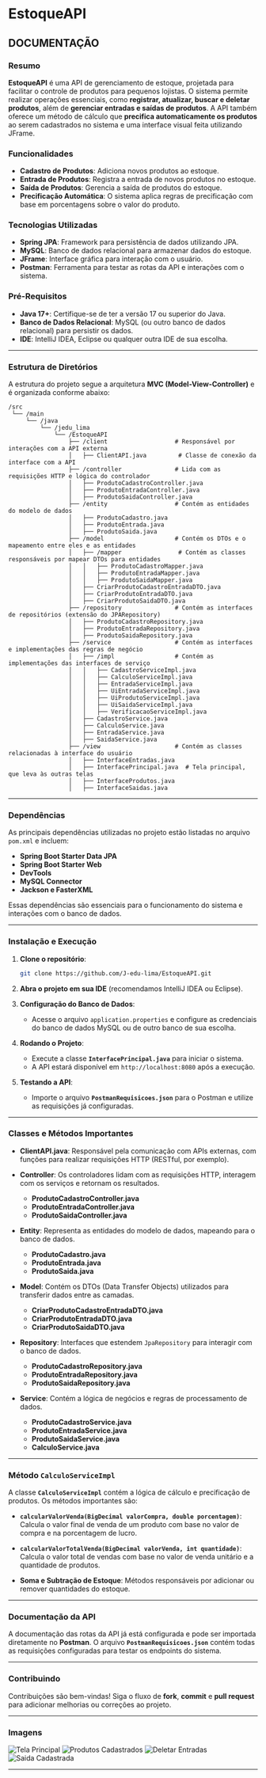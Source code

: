 # EstoqueAPI

## DOCUMENTAÇÃO

### Resumo

**EstoqueAPI** é uma API de gerenciamento de estoque, projetada para facilitar o controle de produtos para pequenos lojistas. O sistema permite realizar operações essenciais, como **registrar, atualizar, buscar e deletar produtos**, além de **gerenciar entradas e saídas de produtos**. A API também oferece um método de cálculo que **precifica automaticamente os produtos** ao serem cadastrados no sistema e uma interface visual feita utilizando JFrame.

### Funcionalidades

- **Cadastro de Produtos**: Adiciona novos produtos ao estoque.
- **Entrada de Produtos**: Registra a entrada de novos produtos no estoque.
- **Saída de Produtos**: Gerencia a saída de produtos do estoque.
- **Precificação Automática**: O sistema aplica regras de precificação com base em porcentagens sobre o valor do produto.

### Tecnologias Utilizadas

- **Spring JPA**: Framework para persistência de dados utilizando JPA.
- **MySQL**: Banco de dados relacional para armazenar dados do estoque.
- **JFrame**: Interface gráfica para interação com o usuário.
- **Postman**: Ferramenta para testar as rotas da API e interações com o sistema.

### Pré-Requisitos

- **Java 17+**: Certifique-se de ter a versão 17 ou superior do Java.
- **Banco de Dados Relacional**: MySQL (ou outro banco de dados relacional) para persistir os dados.
- **IDE**: IntelliJ IDEA, Eclipse ou qualquer outra IDE de sua escolha.
  
---

### Estrutura de Diretórios

A estrutura do projeto segue a arquitetura **MVC (Model-View-Controller)** e é organizada conforme abaixo:

```
/src
 └── /main
     └── /java
         └── /jedu_lima
             └── /EstoqueAPI
                 ├── /client                   # Responsável por interações com a API externa
                 │   ├── ClientAPI.java         # Classe de conexão da interface com a API
                 ├── /controller               # Lida com as requisições HTTP e lógica do controlador
                 │   ├── ProdutoCadastroController.java
                 │   ├── ProdutoEntradaController.java
                 │   ├── ProdutoSaidaController.java
                 ├── /entity                   # Contém as entidades do modelo de dados
                 │   ├── ProdutoCadastro.java
                 │   ├── ProdutoEntrada.java
                 │   ├── ProdutoSaida.java
                 ├── /model                    # Contém os DTOs e o mapeamento entre eles e as entidades
                 │   ├── /mapper                # Contém as classes responsáveis por mapear DTOs para entidades
                 │   │   ├── ProdutoCadastroMapper.java
                 │   │   ├── ProdutoEntradaMapper.java
                 │   │   ├── ProdutoSaidaMapper.java
                 │   ├── CriarProdutoCadastroEntradaDTO.java
                 │   ├── CriarProdutoEntradaDTO.java
                 │   ├── CriarProdutoSaidaDTO.java
                 ├── /repository               # Contém as interfaces de repositórios (extensão do JPARepository)
                 │   ├── ProdutoCadastroRepository.java
                 │   ├── ProdutoEntradaRepository.java
                 │   ├── ProdutoSaidaRepository.java
                 ├── /service                  # Contém as interfaces e implementações das regras de negócio
                 │   ├── /impl                 # Contém as implementações das interfaces de serviço
                 │   │   ├── CadastroServiceImpl.java
                 │   │   ├── CalculoServiceImpl.java
                 │   │   ├── EntradaServiceImpl.java
                 │   │   ├── UiEntradaServiceImpl.java
                 │   │   ├── UiProdutoServiceImpl.java
                 │   │   ├── UiSaidaServiceImpl.java
                 │   │   ├── VerificacaoServiceImpl.java
                 │   ├── CadastroService.java
                 │   ├── CalculoService.java
                 │   ├── EntradaService.java
                 │   ├── SaidaService.java
                 ├── /view                     # Contém as classes relacionadas à interface do usuário
                 │   ├── InterfaceEntradas.java
                 │   ├── InterfacePrincipal.java  # Tela principal, que leva às outras telas
                 │   ├── InterfaceProdutos.java
                 │   ├── InterfaceSaidas.java
```

---

### Dependências

As principais dependências utilizadas no projeto estão listadas no arquivo `pom.xml` e incluem:

- **Spring Boot Starter Data JPA**
- **Spring Boot Starter Web**
- **DevTools**
- **MySQL Connector**
- **Jackson e FasterXML**

Essas dependências são essenciais para o funcionamento do sistema e interações com o banco de dados.

---

### Instalação e Execução

1. **Clone o repositório**:
   ```bash
   git clone https://github.com/J-edu-lima/EstoqueAPI.git
   ```

2. **Abra o projeto em sua IDE** (recomendamos IntelliJ IDEA ou Eclipse).

3. **Configuração do Banco de Dados**:
   - Acesse o arquivo `application.properties` e configure as credenciais do banco de dados MySQL ou de outro banco de sua escolha.

4. **Rodando o Projeto**:
   - Execute a classe **`InterfacePrincipal.java`** para iniciar o sistema.
   - A API estará disponível em `http://localhost:8080` após a execução.

5. **Testando a API**:
   - Importe o arquivo **`PostmanRequisicoes.json`** para o Postman e utilize as requisições já configuradas.

---

### Classes e Métodos Importantes

- **ClientAPI.java**: Responsável pela comunicação com APIs externas, com funções para realizar requisições HTTP (RESTful, por exemplo).
  
- **Controller**: Os controladores lidam com as requisições HTTP, interagem com os serviços e retornam os resultados.
    - **ProdutoCadastroController.java**
    - **ProdutoEntradaController.java**
    - **ProdutoSaidaController.java**
  
- **Entity**: Representa as entidades do modelo de dados, mapeando para o banco de dados.
    - **ProdutoCadastro.java**
    - **ProdutoEntrada.java**
    - **ProdutoSaida.java**
  
- **Model**: Contém os DTOs (Data Transfer Objects) utilizados para transferir dados entre as camadas.
    - **CriarProdutoCadastroEntradaDTO.java**
    - **CriarProdutoEntradaDTO.java**
    - **CriarProdutoSaidaDTO.java**
  
- **Repository**: Interfaces que estendem `JpaRepository` para interagir com o banco de dados.
    - **ProdutoCadastroRepository.java**
    - **ProdutoEntradaRepository.java**
    - **ProdutoSaidaRepository.java**
  
- **Service**: Contém a lógica de negócios e regras de processamento de dados.
    - **ProdutoCadastroService.java**
    - **ProdutoEntradaService.java**
    - **ProdutoSaidaService.java**
    - **CalculoService.java**

---

### Método `CalculoServiceImpl`

A classe **`CalculoServiceImpl`** contém a lógica de cálculo e precificação de produtos. Os métodos importantes são:

- **`calcularValorVenda(BigDecimal valorCompra, double porcentagem)`**: Calcula o valor final de venda de um produto com base no valor de compra e na porcentagem de lucro.

- **`calcularValorTotalVenda(BigDecimal valorVenda, int quantidade)`**: Calcula o valor total de vendas com base no valor de venda unitário e a quantidade de produtos.

- **Soma e Subtração de Estoque**: Métodos responsáveis por adicionar ou remover quantidades do estoque.

---

### Documentação da API

A documentação das rotas da API já está configurada e pode ser importada diretamente no **Postman**. O arquivo **`PostmanRequisicoes.json`** contém todas as requisições configuradas para testar os endpoints do sistema.

---

### Contribuindo

Contribuições são bem-vindas! Siga o fluxo de **fork**, **commit** e **pull request** para adicionar melhorias ou correções ao projeto.

---

### Imagens

![Tela Principal](https://github.com/J-edu-lima/EstoqueAPI/blob/main/images/InterfacePrincipal.png?raw=true)
![Produtos Cadastrados](https://github.com/J-edu-lima/EstoqueAPI/blob/main/images/ProdutosCadastrados.png?raw=true)
![Deletar Entradas](https://github.com/J-edu-lima/EstoqueAPI/blob/main/images/DeletarEntrada.png?raw=true)
![Saida Cadastrada](https://github.com/J-edu-lima/EstoqueAPI/blob/main/images/SaidaCadastro.png?raw=true)

---

